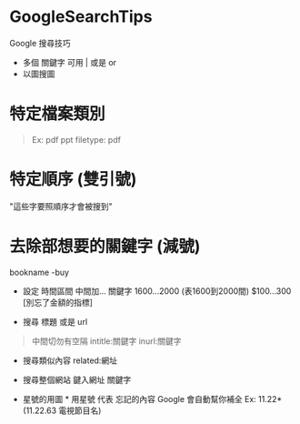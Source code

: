 # GoogleSearchTips
Google 搜尋技巧

* 多個 關鍵字 可用 | 或是 or
* 以圖搜圖

# 特定檔案類別
> Ex: pdf ppt
filetype: pdf


# 特定順序 (雙引號)
"這些字要照順序才會被搜到"

# 去除部想要的關鍵字 (減號)
bookname -buy

* 設定 時間區間 中間加...
關鍵字 1600...2000 (表1600到2000間)
$100...300  [別忘了金額的指標]

* 搜尋 標題 或是 url
> 中間切勿有空隔
intitle:關鍵字
inurl:關鍵字

* 搜尋類似內容
related:網址

* 搜尋整個網站
鍵入網址 關鍵字

* 星號的用圖 * 
用星號 代表 忘記的內容
Google 會自動幫你補全
Ex: 11.22* (11.22.63 電視節目名)